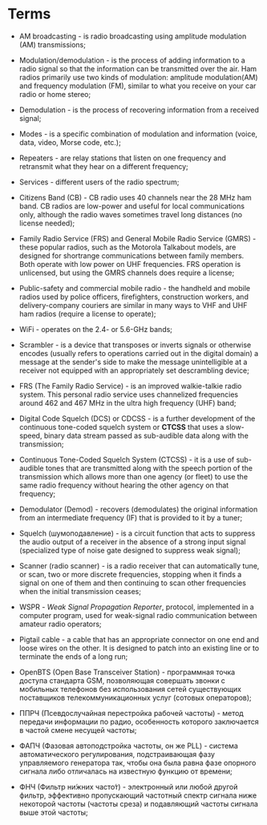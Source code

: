 # Terms

- AM broadcasting -  is radio broadcasting using amplitude modulation (AM) transmissions;

- Modulation/demodulation - is the process of adding information to a radio signal so that the information can be transmitted over the air. Ham radios primarily use two kinds of modulation: 
amplitude modulation(AM) and frequency modulation (FM), similar to what you receive on your car radio or home stereo;

- Demodulation - is the process of recovering information from a received signal;

- Modes - is a specific combination of modulation and information (voice, data, video, Morse code, etc.);

- Repeaters - are relay stations that listen on one frequency and retransmit what they hear on a different frequency;

- Services - different users of the radio spectrum;

- Citizens Band (CB) - CB radio uses 40 channels near the 28 MHz ham band. CB radios are low-power and useful for local communications only, although the radio waves sometimes travel long
distances (no license needed);

- Family Radio Service (FRS) and General Mobile Radio Service (GMRS) - these popular radios, such as the Motorola Talkabout models, are designed for shortrange communications between family 
members. Both operate with low power on UHF frequencies. FRS operation is unlicensed, but using the GMRS channels does require a license;

- Public-safety and commercial mobile radio - the handheld and mobile radios used by police officers, firefighters, construction workers, and delivery-company couriers are similar in many
ways to VHF and UHF ham radios (require a license to operate);

- WiFi - operates on the 2.4- or 5.6-GHz bands;

- Scrambler - is a device that transposes or inverts signals or otherwise encodes (usually refers to operations carried out in the digital domain) a message at the sender's side to make the 
message unintelligible at a receiver not equipped with an appropriately set descrambling device;

- FRS (The Family Radio Service) - is an improved walkie-talkie radio system. This personal radio service uses channelized frequencies around 462 and 467 MHz in the 
ultra high frequency (UHF) band;

- Digital Code Squelch (DCS) or CDCSS - is a further development of the continuous tone-coded squelch system or **CTCSS** that uses a slow-speed, binary data stream passed as sub-audible 
data along with the transmission;

- Continuous Tone-Coded Squelch System (CTCSS) - it is a use of sub-audible tones that are transmitted along with the speech portion of the transmission which allows more than one agency 
(or fleet) to use the same radio frequency without hearing the other agency on that frequency;

- Demodulator (Demod) - recovers (demodulates) the original information from an intermediate frequency (IF) that is provided to it by a tuner;

- Squelch (шумоподавление) - is a circuit function that acts to suppress the audio output of a receiver in the absence of a strong input signal (specialized type of noise 
gate designed to suppress weak signal);

- Scanner (radio scanner) - is a radio receiver that can automatically tune, or scan, two or more discrete frequencies, stopping when it finds a signal on one of them and then continuing 
to scan other frequencies when the initial transmission ceases;

- WSPR - _Weak Signal Propagation Reporter_, protocol, implemented in a computer program, used for weak-signal radio communication between amateur radio operators;

- Pigtail cable - a cable that has an appropriate connector on one end and loose wires on the other. It is designed to patch into an existing line or to terminate the ends of a long run;

- OpenBTS (Open Base Transceiver Station) - программная точка доступа стандарта GSM, позволяющая совершать звонки с мобильных телефонов без использования сетей существующих поставщиков телекоммуникационных услуг (сотовых операторов);

- ППРЧ (Псевдослучайная перестройка рабочей частоты) - метод передачи информации по радио, особенность которого заключается в частой смене несущей частоты;

- ФАПЧ (Фазовая автоподстройка частоты, он же PLL) - система автоматического регулирования, подстраивающая фазу управляемого генератора так, чтобы она была равна фазе опорного сигнала либо отличалась на известную функцию от времени;

- ФНЧ (Фильтр ни́жних часто́т) - электронный или любой другой фильтр, эффективно пропускающий частотный спектр сигнала ниже некоторой частоты (частоты среза) и подавляющий частоты сигнала выше этой частоты;
